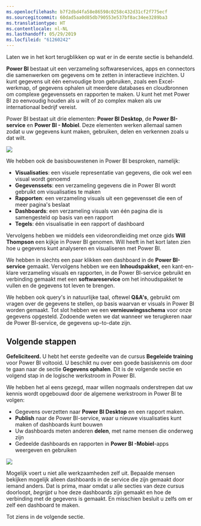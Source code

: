 ```yaml
---
ms.openlocfilehash: b7f2dbd4fa58e86598c0258c432d31cf2f775ecf
ms.sourcegitcommit: 60dad5aa0d85db790553e537bf8ac34ee3289ba3
ms.translationtype: HT
ms.contentlocale: nl-NL
ms.lasthandoff: 05/29/2019
ms.locfileid: "61260242"
---
```

Laten we in het kort terugblikken op wat er in de eerste sectie is behandeld.

**Power BI** bestaat uit een verzameling softwareservices, apps en connectors die samenwerken om gegevens om te zetten in interactieve inzichten. U kunt gegevens uit één eenvoudige bron gebruiken, zoals een Excel-werkmap, of gegevens ophalen uit meerdere databases en cloudbronnen om complexe gegevenssets en rapporten te maken. U kunt het met Power BI zo eenvoudig houden als u wilt of zo complex maken als uw internationaal bedrijf vereist.

Power BI bestaat uit drie elementen: **Power BI Desktop**, de **Power BI-service** en **Power BI - Mobiel**. Deze elementen werken allemaal samen zodat u uw gegevens kunt maken, gebruiken, delen en verkennen zoals u dat wilt.

![](media/0-4-summary-of-intro-to-power-bi/c0a4_1.png)

We hebben ook de basisbouwstenen in Power BI besproken, namelijk:

* **Visualisaties**: een visuele representatie van gegevens, die ook wel een visual wordt genoemd
* **Gegevenssets**: een verzameling gegevens die in Power BI wordt gebruikt om visualisaties te maken
* **Rapporten**: een verzameling visuals uit een gegevensset die een of meer pagina's beslaat
* **Dashboards**: een verzameling visuals van één pagina die is samengesteld op basis van een rapport
* **Tegels**: één visualisatie in een rapport of dashboard

Vervolgens hebben we middels een videorondleiding met onze gids **Will Thompson** een kijkje in Power BI genomen. Will heeft in het kort laten zien hoe u gegevens kunt analyseren en visualiseren met Power BI.

<!---
In **Power BI Desktop**, we connected to a basic Excel file, created visualizations, then published those visualizations to the service. Even if you use Power BI only with your Excel workbooks, you can gain amazing visual insights with those Excel workbooks, and both interact and share it in ways never before possible.
-->
We hebben in slechts een paar klikken een dashboard in de **Power BI-service** gemaakt. Vervolgens hebben we een **Inhoudspakket**, een kant-en-klare verzameling visuals en rapporten, in de Power BI-service gebruikt en verbinding gemaakt met een **softwareservice** om het inhoudspakket te vullen en de gegevens tot leven te brengen.

We hebben ook query's in natuurlijke taal, oftewel **Q&A's**, gebruikt om vragen over de gegevens te stellen, op basis waarvan er visuals in Power BI worden gemaakt. Tot slot hebben we een **vernieuwingsschema** voor onze gegevens opgesteld. Zodoende weten we dat wanneer we terugkeren naar de Power BI-service, de gegevens up-to-date zijn.

## <a name="next-steps"></a>Volgende stappen
**Gefeliciteerd.** U hebt het eerste gedeelte van de cursus **Begeleide training** voor Power BI voltooid. U beschikt nu over een goede basiskennis om door te gaan naar de sectie **Gegevens ophalen**. Dit is de volgende sectie en volgend stap in de logische werkstroom in Power BI.

We hebben het al eens gezegd, maar willen nogmaals onderstrepen dat uw kennis wordt opgebouwd door de algemene werkstroom in Power BI te volgen:

* Gegevens overzetten naar **Power BI Desktop** en een rapport maken.
* **Publish** naar de Power BI-service, waar u nieuwe visualisaties kunt maken of dashboards kunt bouwen
* Uw dashboards meten anderen **delen**, met name mensen die onderweg zijn
* Gedeelde dashboards en rapporten in **Power BI -Mobiel**-apps weergeven en gebruiken

![](media/0-4-summary-of-intro-to-power-bi/c0a1_1.png)

Mogelijk voert u niet alle werkzaamheden zelf uit. Bepaalde mensen bekijken mogelijk alleen dashboards in de service die zijn gemaakt door iemand anders. Dat is prima, maar omdat *u* alle secties van deze cursus doorloopt, *begrijpt* u hoe deze dashboards zijn gemaakt en hoe de verbinding met de gegevens is gemaakt. En misschien besluit u zelfs om er zelf een dashboard te maken.

Tot ziens in de volgende sectie.

